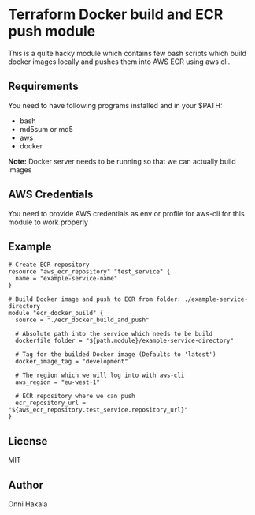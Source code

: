 # Terraform Docker build and ECR push module

This is a quite hacky module which contains few bash scripts which build docker images locally and pushes them into AWS ECR using aws cli.

## Requirements
You need to have following programs installed and in your $PATH:

* bash
* md5sum or md5
* aws
* docker

**Note:** Docker server needs to be running so that we can actually build images

## AWS Credentials
You need to provide AWS credentials as env or profile for aws-cli for this module to work properly

## Example
```hcl
# Create ECR repository
resource "aws_ecr_repository" "test_service" {
  name = "example-service-name"
}

# Build Docker image and push to ECR from folder: ./example-service-directory
module "ecr_docker_build" {
  source = "./ecr_docker_build_and_push"

  # Absolute path into the service which needs to be build
  dockerfile_folder = "${path.module}/example-service-directory"

  # Tag for the builded Docker image (Defaults to 'latest')
  docker_image_tag = "development"
  
  # The region which we will log into with aws-cli
  aws_region = "eu-west-1"

  # ECR repository where we can push
  ecr_repository_url = "${aws_ecr_repository.test_service.repository_url}"
}
```

## License
MIT

## Author
Onni Hakala
